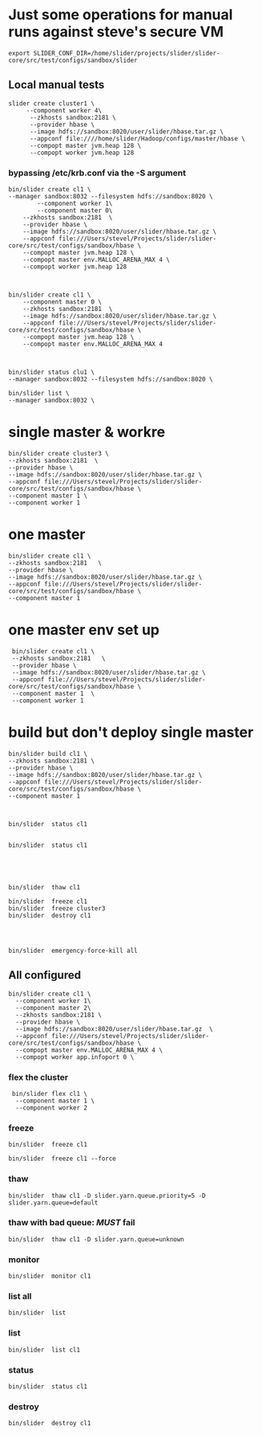 <!---
  Licensed under the Apache License, Version 2.0 (the "License");
  you may not use this file except in compliance with the License.
  You may obtain a copy of the License at
  
   http://www.apache.org/licenses/LICENSE-2.0
  
  Unless required by applicable law or agreed to in writing, software
  distributed under the License is distributed on an "AS IS" BASIS,
  WITHOUT WARRANTIES OR CONDITIONS OF ANY KIND, either express or implied.
  See the License for the specific language governing permissions and
  limitations under the License. See accompanying LICENSE file.
-->

# Just some operations for manual runs against steve's secure VM


    export SLIDER_CONF_DIR=/home/slider/projects/slider/slider-core/src/test/configs/sandbox/slider

## Local manual tests



    slider create cluster1 \
         --component worker 4\
          --zkhosts sandbox:2181 \
          --provider hbase \
          --image hdfs://sandbox:8020/user/slider/hbase.tar.gz \
          --appconf file:////home/slider/Hadoop/configs/master/hbase \
          --compopt master jvm.heap 128 \
          --compopt worker jvm.heap 128 

 
### bypassing /etc/krb.conf via the -S argument

    bin/slider create cl1 \
    --manager sandbox:8032 --filesystem hdfs://sandbox:8020 \
            --component worker 1\
            --component master 0\
        --zkhosts sandbox:2181  \
        --provider hbase \
        --image hdfs://sandbox:8020/user/slider/hbase.tar.gz \
        --appconf file:///Users/stevel/Projects/slider/slider-core/src/test/configs/sandbox/hbase \
        --compopt master jvm.heap 128 \
        --compopt master env.MALLOC_ARENA_MAX 4 \
        --compopt worker jvm.heap 128 
        


    bin/slider create cl1 \
        --component master 0 \
        --zkhosts sandbox:2181  \
        --image hdfs://sandbox:8020/user/slider/hbase.tar.gz \
        --appconf file:///Users/stevel/Projects/slider/slider-core/src/test/configs/sandbox/hbase \
        --compopt master jvm.heap 128 \
        --compopt master env.MALLOC_ARENA_MAX 4 
        
                
        
    bin/slider status clu1 \
    --manager sandbox:8032 --filesystem hdfs://sandbox:8020 \
           
    bin/slider list \
    --manager sandbox:8032 \
               

               
# single master & workre
     
    bin/slider create cluster3 \
    --zkhosts sandbox:2181  \
    --provider hbase \
    --image hdfs://sandbox:8020/user/slider/hbase.tar.gz \
    --appconf file:///Users/stevel/Projects/slider/slider-core/src/test/configs/sandbox/hbase \
    --component master 1 \
    --component worker 1 
    
    
# one master
     
    bin/slider create cl1 \
    --zkhosts sandbox:2181   \
    --provider hbase \
    --image hdfs://sandbox:8020/user/slider/hbase.tar.gz \
    --appconf file:///Users/stevel/Projects/slider/slider-core/src/test/configs/sandbox/hbase \
    --component master 1 

# one master env set up
      
     bin/slider create cl1 \
     --zkhosts sandbox:2181   \
     --provider hbase \
     --image hdfs://sandbox:8020/user/slider/hbase.tar.gz \
     --appconf file:///Users/stevel/Projects/slider/slider-core/src/test/configs/sandbox/hbase \
     --component master 1  \
     --component worker 1  
    
# build but don't deploy single master
     
    bin/slider build cl1 \
    --zkhosts sandbox:2181 \
    --provider hbase \
    --image hdfs://sandbox:8020/user/slider/hbase.tar.gz \
    --appconf file:///Users/stevel/Projects/slider/slider-core/src/test/configs/sandbox/hbase \
    --component master 1 
         

               
    bin/slider  status cl1 
    
    
    bin/slider  status cl1 
     
   
     
     
               
    bin/slider  thaw cl1  
                   
    bin/slider  freeze cl1  
    bin/slider  freeze cluster3  
    bin/slider  destroy cl1  
    
    
      
         
    bin/slider  emergency-force-kill all 
     
     
## All configured 
     
     
    bin/slider create cl1 \
      --component worker 1\
      --component master 2\
      --zkhosts sandbox:2181 \
      --provider hbase \
      --image hdfs://sandbox:8020/user/slider/hbase.tar.gz  \
      --appconf file:///Users/stevel/Projects/slider/slider-core/src/test/configs/sandbox/hbase \
      --compopt master env.MALLOC_ARENA_MAX 4 \
      --compopt worker app.infoport 0 \
  
### flex the cluster
  
     bin/slider flex cl1 \
      --component master 1 \
      --component worker 2 
    
### freeze

    bin/slider  freeze cl1 
    
    bin/slider  freeze cl1 --force 
    
### thaw

    bin/slider  thaw cl1 -D slider.yarn.queue.priority=5 -D slider.yarn.queue=default
    
    
### thaw with bad queue: _MUST_ fail
    
    bin/slider  thaw cl1 -D slider.yarn.queue=unknown
     
### monitor

    bin/slider  monitor cl1      

### list all

    bin/slider  list
     
### list

    bin/slider  list cl1 
    
### status

    bin/slider  status cl1 
    
### destroy

    bin/slider  destroy cl1 
    
    